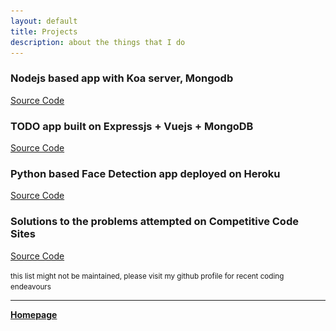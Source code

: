 ```yaml
---
layout: default
title: Projects
description: about the things that I do
---
```



### Nodejs based app with Koa server, Mongodb
[Source Code](https://github.com/rahbal/koa-web-app)


### TODO app built on Expressjs + Vuejs + MongoDB 
[Source Code](https://github.com/rahbal/VueMonExpress)


### Python based Face Detection app deployed on Heroku
[Source Code](https://github.com/rahbal/opencv-act)


[//]: ![face-detect](img/1.jpg)  


### Solutions to the problems attempted on Competitive Code Sites
[Source Code](https://github.com/rahbal/programming-situations)  

<small>this list might not be maintained, please visit my github profile for recent coding endeavours</small>


***
[**Homepage**](./)
